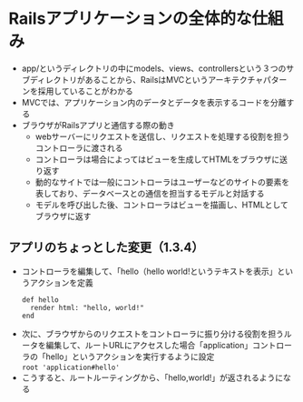 # Railsアプリケーションの全体的な仕組み
- app/というディレクトリの中にmodels、views、controllersという３つのサブディレクトリがあることから、RailsはMVCというアーキテクチャパターンを採用していることがわかる
- MVCでは、アプリケーション内のデータとデータを表示するコードを分離する
- ブラウザがRailsアプリと通信する際の動き
  -  webサーバーにリクエストを送信し、リクエストを処理する役割を担うコントローラに渡される
  -  コントローラは場合によってはビューを生成してHTMLをブラウザに送り返す
  -  動的なサイトでは一般にコントローラはユーザーなどのサイトの要素を表しており、データベースとの通信を担当するモデルと対話する
  -  モデルを呼び出した後、コントローラはビューを描画し、HTMLとしてブラウザに返す
## アプリのちょっとした変更（1.3.4）
- コントローラを編集して、「hello（hello world!というテキストを表示」というアクションを定義
  ```
  def hello    
    render html: "hello, world!"  
  end  
  ```
- 次に、ブラウザからのリクエストをコントローラに振り分ける役割を担うルータを編集して、ルートURLにアクセスした場合「application」コントローラの「hello」というアクションを実行するように設定  
  ```root 'application#hello'```
- こうすると、ルートルーティングから、「hello,world!」が返されるようになる
 

